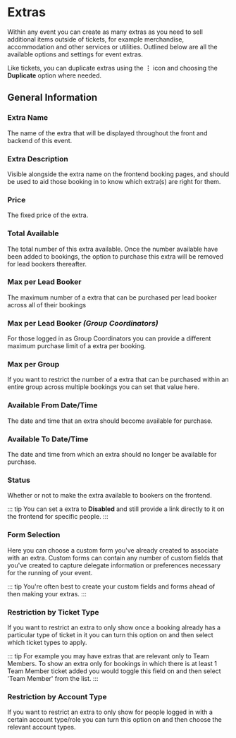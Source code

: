 # Extras

Within any event you can create as many extras as you need to sell additional items outside of tickets, for example merchandise, accommodation and other services or utilities. Outlined below are all the available options and settings for event extras.

Like tickets, you can duplicate extras using the **&vellip;** icon and choosing the **Duplicate** option where needed.

## General Information

### Extra Name

The name of the extra that will be displayed throughout the front and backend of this event.

### Extra Description

Visible alongside the extra name on the frontend booking pages, and should be used to aid those booking in to know which extra(s) are right for them.

### Price

The fixed price of the extra.

### Total Available

The total number of this extra available. Once the number available have been added to bookings, the option to purchase this extra will be removed for lead bookers thereafter.

### Max per Lead Booker

The maximum number of a extra that can be purchased per lead booker across all of their bookings

### Max per Lead Booker _(Group Coordinators)_

For those logged in as Group Coordinators you can provide a different maximum purchase limit of a extra per booking.

### Max per Group

If you want to restrict the number of a extra that can be purchased within an entire group across multiple bookings you can set that value here.

### Available From Date/Time

The date and time that an extra should become available for purchase.

### Available To Date/Time

The date and time from which an extra should no longer be available for purchase.

### Status

Whether or not to make the extra available to bookers on the frontend.

::: tip
You can set a extra to **Disabled** and still provide a link directly to it on the frontend for specific people.
:::

### Form Selection

Here you can choose a custom form you've already created to associate with an extra. Custom forms can contain any number of custom fields that you've created to capture delegate information or preferences necessary for the running of your event.

::: tip
You're often best to create your custom fields and forms ahead of then making your extras.
:::

### Restriction by Ticket Type

If you want to restrict an extra to only show once a booking already has a particular type of ticket in it you can turn this option on and then select which ticket types to apply.

::: tip
For example you may have extras that are relevant only to Team Members. To show an extra only for bookings in which there is at least 1 Team Member ticket added you would toggle this field on and then select 'Team Member' from the list.
:::

### Restriction by Account Type

If you want to restrict an extra to only show for people logged in with a certain account type/role you can turn this option on and then choose the relevant account types.